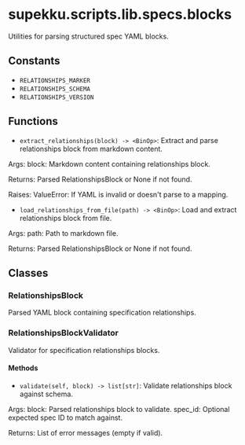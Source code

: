 # supekku.scripts.lib.specs.blocks

Utilities for parsing structured spec YAML blocks.

## Constants

- `RELATIONSHIPS_MARKER`
- `RELATIONSHIPS_SCHEMA`
- `RELATIONSHIPS_VERSION`

## Functions

- `extract_relationships(block) -> <BinOp>`: Extract and parse relationships block from markdown content.

Args:
  block: Markdown content containing relationships block.

Returns:
  Parsed RelationshipsBlock or None if not found.

Raises:
  ValueError: If YAML is invalid or doesn't parse to a mapping.
- `load_relationships_from_file(path) -> <BinOp>`: Load and extract relationships block from file.

Args:
  path: Path to markdown file.

Returns:
  Parsed RelationshipsBlock or None if not found.

## Classes

### RelationshipsBlock

Parsed YAML block containing specification relationships.

### RelationshipsBlockValidator

Validator for specification relationships blocks.

#### Methods

- `validate(self, block) -> list[str]`: Validate relationships block against schema.

Args:
  block: Parsed relationships block to validate.
  spec_id: Optional expected spec ID to match against.

Returns:
  List of error messages (empty if valid).
